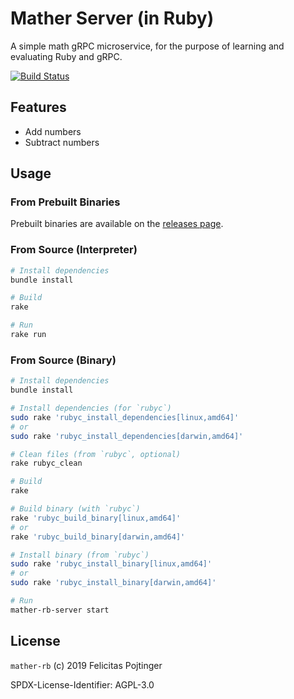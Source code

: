 # Mather Server (in Ruby)

A simple math gRPC microservice, for the purpose of learning and evaluating Ruby and gRPC.

[![Build Status](https://travis-ci.com/pojntfx/mather-rb.svg?branch=master)](https://travis-ci.com/pojntfx/mather-rb)

## Features

- Add numbers
- Subtract numbers

## Usage

### From Prebuilt Binaries

Prebuilt binaries are available on the [releases page](https://github.com/pojntfx/mather-rb/releases/latest).

### From Source (Interpreter)

```bash
# Install dependencies
bundle install

# Build
rake

# Run
rake run
```

### From Source (Binary)

```bash
# Install dependencies
bundle install

# Install dependencies (for `rubyc`)
sudo rake 'rubyc_install_dependencies[linux,amd64]'
# or
sudo rake 'rubyc_install_dependencies[darwin,amd64]'

# Clean files (from `rubyc`, optional)
rake rubyc_clean

# Build
rake

# Build binary (with `rubyc`)
rake 'rubyc_build_binary[linux,amd64]'
# or
rake 'rubyc_build_binary[darwin,amd64]'

# Install binary (from `rubyc`)
sudo rake 'rubyc_install_binary[linux,amd64]'
# or
sudo rake 'rubyc_install_binary[darwin,amd64]'

# Run
mather-rb-server start
```

## License

`mather-rb` (c) 2019 Felicitas Pojtinger

SPDX-License-Identifier: AGPL-3.0
